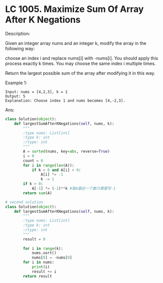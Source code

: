 
# LC 1005. Maximize Sum Of Array After K Negations

Description:

Given an integer array nums and an integer k, modify the array in the following way:

choose an index i and replace nums[i] with -nums[i].
You should apply this process exactly k times. You may choose the same index i multiple times.

Return the largest possible sum of the array after modifying it in this way.

 

Example 1:

```
Input: nums = [4,2,3], k = 1
Output: 5
Explanation: Choose index 1 and nums becomes [4,-2,3].
```

Ans:
    
``` py
class Solution(object):
    def largestSumAfterKNegations(self, nums, k):
        """
        :type nums: List[int]
        :type k: int
        :rtype: int
        """
        A = sorted(nums, key=abs, reverse=True)
        i = 0
        count = 0
        for i in range(len(A)):
            if k > 0 and A[i] < 0:
                A[i] *= -1
                k -= 1
        if k > 0:
            A[-1] *= (-1)**k #取A最后一个数只需要写-1
        return sum(A)

# second solution
class Solution(object):
    def largestSumAfterKNegations(self, nums, k):
        """
        :type nums: List[int]
        :type k: int
        :rtype: int
        """
        result = 0
        
        for i in range(k):
            nums.sort()
            nums[0] = -nums[0]
        for i in nums:
            print(i)
            result += i
        return result
```
